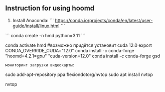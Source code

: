 ## Instruction for using hoomd

1. Install Anaconda:
\```
https://conda.io/projects/conda/en/latest/user-guide/install/linux.html
\```

\```
conda create -n hmd python=3.11
\```

conda activate hmd
#возможно придётся установит cuda 12.0 
export CONDA_OVERRIDE_CUDA="12.0"
conda install -c conda-forge "hoomd=4.2.1=*gpu*" "cuda-version=12.0"
conda install -c conda-forge gsd

    мониторинг загрузки видеокарты:
sudo add-apt-repository ppa:flexiondotorg/nvtop
sudo apt install nvtop

nvtop
